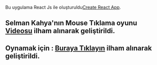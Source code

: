 Bu uygulama React Js ile oluşturuldu[Create React App](https://github.com/facebook/create-react-app).

## Selman Kahya'nın Mouse Tıklama oyunu [Videosu](https://youtu.be/kVKDc2yX0Bc) ilham alınarak geliştirildi.

## Oynamak için :  [Buraya Tıklayın](https://redsjeans.netlify.com/) ilham alınarak geliştirildi.
